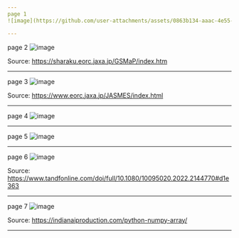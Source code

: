 ```yaml
---
page 1
![image](https://github.com/user-attachments/assets/0863b134-aaac-4e55-8c0c-cbf2956d8310)

---
```

page 2
![image](https://github.com/user-attachments/assets/7e0980d2-eff5-46ca-8792-2172a16bb5eb)

Source: https://sharaku.eorc.jaxa.jp/GSMaP/index.htm

---
page 3
![image](https://github.com/user-attachments/assets/0fa16682-0670-49d5-acd9-dd33f39a7502)

Source: https://www.eorc.jaxa.jp/JASMES/index.html

---
page 4
![image](https://github.com/user-attachments/assets/93e0f3f3-f2ed-4519-b0f4-f2be53bcfce3)

---
page 5
![image](https://github.com/user-attachments/assets/bf7b24a3-f9d1-4c40-93fd-00f77157047c)

---
page 6
![image](https://github.com/user-attachments/assets/199e2e0d-43a8-4e57-954a-11584a9ccb9e)

Source: https://www.tandfonline.com/doi/full/10.1080/10095020.2022.2144770#d1e363

---
page 7
![image](https://github.com/user-attachments/assets/a700c429-229d-439a-a020-a6780d7f6a9a)

Source: https://indianaiproduction.com/python-numpy-array/

---
